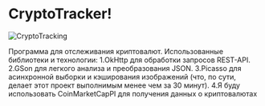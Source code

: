 # CryptoTracker!
![CryptoTracking](https://raw.githubusercontent.com/CharlesAE/CryptoTracking/master/kotlin_screenshot.png "Crypto Tracker")

Программа для отслеживания криптовалют.
Использованные библиотеки и технологии:
1.OkHttp для обработки запросов REST-API.
2.GSon для легкого анализа и преобразования JSON.
3.Picasso для асинхронной выборки и кэширования изображений (что, по сути, делает этот проект выполнимым менее чем за 30 минут).
4.Я буду использовать CoinMarketCapPI для получения данных о криптовалютах
